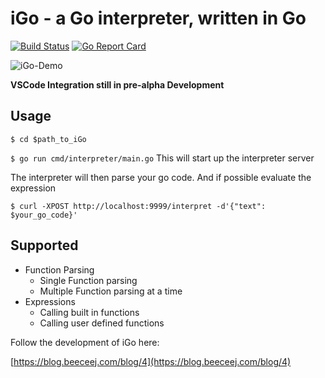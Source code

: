 # iGo - a Go interpreter, written in Go

[![Build Status](https://travis-ci.com/beeceej/blog.beeceej.com.svg?branch=master)](https://travis-ci.com/beeceej/blog.beeceej.com)
[![Go Report Card](https://goreportcard.com/badge/github.com/beeceej/iGo)](https://goreportcard.com/report/github.com/beeceej/iGo)

![iGo-Demo](https://static.beeceej.com/iGoDemo.gif)

**VSCode Integration still in pre-alpha Development**

## Usage

`$ cd $path_to_iGo`

`$ go run cmd/interpreter/main.go` This will start up the interpreter server

The interpreter will then parse your go code. And if possible evaluate the expression

`$ curl -XPOST http://localhost:9999/interpret -d'{"text": $your_go_code}'`

## Supported

- Function Parsing
  - Single Function parsing
  - Multiple Function parsing at a time
- Expressions
  - Calling built in functions
  - Calling user defined functions

Follow the development of iGo here:

[https://blog.beeceej.com/blog/4](https://blog.beeceej.com/blog/4)
